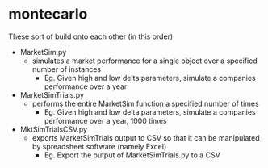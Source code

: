 # montecarlo

These sort of build onto each other (in this order)

* MarketSim.py
  * simulates a market performance for a single object over a specified number of instances
    * Eg. Given high and low delta parameters, simulate a companies performance over a year
* MarketSimTrials.py
  * performs the entire MarketSim function a specified number of times
    * Eg. Given high and low delta parameters, simulate a companies performance over a year, 1000 times
* MktSimTrialsCSV.py
  * exports MarketSimTrials output to CSV so that it can be manipulated by spreadsheet software (namely Excel)
    * Eg. Export the output of MarketSimTrials.py to a CSV
  
